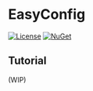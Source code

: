 # EasyConfig #

[![License](https://img.shields.io/badge/license-MIT-blue.svg)](LICENSE)
[![NuGet](https://buildstats.info/nuget/EasyConfigStandard)](https://www.nuget.org/packages/EasyConfigStandard/)

## Tutorial ##

(WIP)
